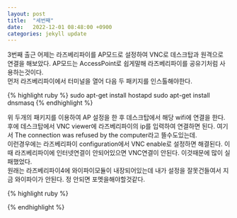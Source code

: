 ```yaml
---
layout: post
title:  "세번째"
date:   2022-12-01 08:48:00 +0900
categories: jekyll update
---
```

3번째 출근
어제는 라즈베리파이를 AP모드로 설정하여 VNC로 데스크탑과 원격으로 연결을 해보았다. AP모드는 AccessPoint로 쉽게말해 라즈베리파이를 공유기처럼 사용하는것이다.<br/>
먼저 라즈베리파이에서 터미널을 열어 다음 두 패키지를 인스톨해야한다.<br/>

{% highlight ruby %}
sudo apt-get install hostapd
sudo apt-get install dnsmasq
{% endhighlight %}

위 두개의 패키지를 이용하여 AP 설정을 한 후 데스크탑에서 해당 wifi에 연결을 한다.<br/>
후에 데스크탑에서 VNC viewer에 라즈베리파이의 ip를 입력하여 연결하면 된다. 여기서 The connection was refused by the computer라고 뜰수도있는데.<br/>
이런경우에는 라즈베리파이 configuration에서 VNC enable로 설정하면 해결된다. 이때 라즈베리파이에 인터넷연결이 안되어있으면 VNC연결이 안된다. 이것때문에 많이 실패했었다.<br/>
원래는 라즈베리파이4에 와이파이모듈이 내장되어있는데 내가 설정을 잘못건들여서 지금 와이파이가 안된다. 정 안되면 포멧을해야할것같다.<br/>






{% highlight ruby %}



{% endhighlight %}

